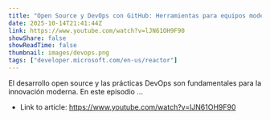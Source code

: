 ```yaml
---
title: "Open Source y DevOps con GitHub: Herramientas para equipos modernos"
date: 2025-10-14T21:41:44Z
link: https://www.youtube.com/watch?v=lJN61OH9F90
showShare: false
showReadTime: false
thumbnail: images/devops.png
tags: ["developer.microsoft.com/en-us/reactor"]
---
```

El desarrollo open source y las prácticas DevOps son fundamentales para la innovación moderna. En este episodio ...

- Link to article: https://www.youtube.com/watch?v=lJN61OH9F90